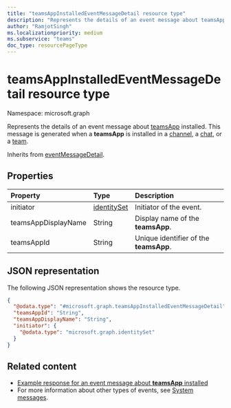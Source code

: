 ```yaml
---
title: "teamsAppInstalledEventMessageDetail resource type"
description: "Represents the details of an event message about teamsApp installed."
author: "RamjotSingh"
ms.localizationpriority: medium
ms.subservice: "teams"
doc_type: resourcePageType
---
```


# teamsAppInstalledEventMessageDetail resource type

Namespace: microsoft.graph

Represents the details of an event message about [teamsApp](../resources/teamsApp.md) installed.
This message is generated when a **teamsApp** is installed in a [channel](../resources/channel.md), a [chat](../resources/chat.md), or a [team](../resources/team.md).


Inherits from [eventMessageDetail](../resources/eventmessagedetail.md).

## Properties
|Property|Type|Description|
|:---|:---|:---|
|initiator|[identitySet](../resources/identityset.md)|Initiator of the event.|
|teamsAppDisplayName|String|Display name of the **teamsApp**.|
|teamsAppId|String|Unique identifier of the **teamsApp**.|

## JSON representation
The following JSON representation shows the resource type.
<!-- {
  "blockType": "resource",
  "@odata.type": "microsoft.graph.teamsAppInstalledEventMessageDetail",
  "baseType": "microsoft.graph.eventMessageDetail"
}
-->
``` json
{
  "@odata.type": "#microsoft.graph.teamsAppInstalledEventMessageDetail",
  "teamsAppId": "String",
  "teamsAppDisplayName": "String",
  "initiator": {
    "@odata.type": "microsoft.graph.identitySet"
  }
}
```


## Related content
- [Example response for an event message about **teamsApp** installed](/graph/system-messages/#teams-app-installed)
- For more information about other types of events, see [System messages](/graph/system-messages).
